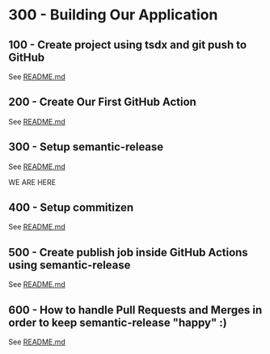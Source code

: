 # 300 - Building Our Application

## 100 - Create project using tsdx and git push to GitHub

See [README.md](./100/README.md)

## 200 - Create Our First GitHub Action

See [README.md](./200/README.md)

## 300 - Setup semantic-release

See [README.md](./300/README.md)

WE ARE HERE

## 400 - Setup commitizen

See [README.md](./400/README.md)

## 500 - Create publish job inside GitHub Actions using semantic-release

See [README.md](./500/README.md)

## 600 - How to handle Pull Requests and Merges in order to keep semantic-release "happy" :)

See [README.md](./600/README.md)
